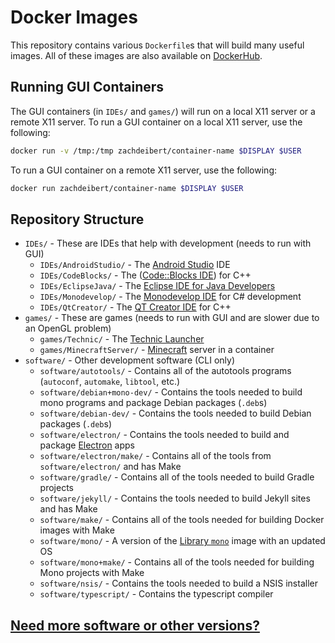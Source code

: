 # Docker Images
This repository contains various `Dockerfile`s that will build many useful images.
All of these images are also available on [DockerHub](https://hub.docker.com/r/zachdeibert/).

## Running GUI Containers
The GUI containers (in `IDEs/` and `games/`) will run on a local X11 server or a remote X11 server.
To run a GUI container on a local X11 server, use the following:
```bash
docker run -v /tmp:/tmp zachdeibert/container-name $DISPLAY $USER
```
To run a GUI container on a remote X11 server, use the following:
```bash
docker run zachdeibert/container-name $DISPLAY $USER
```

## Repository Structure
* `IDEs/` - These are IDEs that help with development (needs to run with GUI)
    * `IDEs/AndroidStudio/` - The [Android Studio](https://developer.android.com/studio/index.html) IDE
    * `IDEs/CodeBlocks/` - The ([Code::Blocks IDE](http://www.codeblocks.org/)) for C++
    * `IDEs/EclipseJava/` - The [Eclipse IDE for Java Developers](http://www.eclipse.org/)
    * `IDEs/Monodevelop/` - The [Monodevelop IDE](http://www.monodevelop.com/) for C# development
    * `IDEs/QtCreator/` - The [QT Creator IDE](https://www.qt.io/ide/) for C++
* `games/` - These are games (needs to run with GUI and are slower due to an OpenGL problem)
    * `games/Technic/` - The [Technic Launcher](http://www.technicpack.net/)
    * `games/MinecraftServer/` - [Minecraft](https://minecraft.net) server in a container
* `software/` - Other development software (CLI only)
    * `software/autotools/` - Contains all of the autotools programs (`autoconf`, `automake`, `libtool`, etc.)
    * `software/debian+mono-dev/` - Contains the tools needed to build mono programs and package Debian packages (`.deb`s)
    * `software/debian-dev/` - Contains the tools needed to build Debian packages (`.deb`s)
    * `software/electron/` - Contains the tools needed to build and package [Electron](http://electron.atom.io/) apps
    * `software/electron/make/` - Contains all of the tools from `software/electron/` and has Make
    * `software/gradle/` - Contains all of the tools needed to build Gradle projects
    * `software/jekyll/` - Contains the tools needed to build Jekyll sites and has Make
    * `software/make/` - Contains all of the tools needed for building Docker images with Make
    * `software/mono/` - A version of the [Library `mono`](https://hub.docker.com/_/mono/) image with an updated OS
    * `software/mono+make/` - Contains all of the tools needed for building Mono projects with Make
    * `software/nsis/` - Contains the tools needed to build a NSIS installer
    * `software/typescript/` - Contains the typescript compiler

## [Need more software or other versions?](https://github.com/zachdeibert/docker-images/issues/new)
